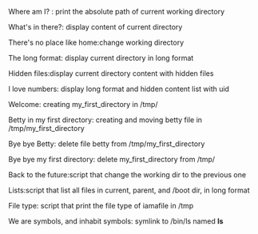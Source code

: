Where am I? : print the absolute path of current working directory

What's in there?: display content of current directory

There's no place like home:change working directory

The long format: display current directory in long format

Hidden files:display current directory content with hidden files

I love numbers: display long format and hidden content list with uid

Welcome: creating my_first_directory in /tmp/

Betty in my first directory: creating and moving betty file in /tmp/my_first_directory

Bye bye Betty: delete file betty from /tmp/my_first_directory

Bye bye my first directory: delete my_first_directory from /tmp/

Back to the future:script that change the working dir to the previous one

Lists:script that list all files in current, parent, and /boot dir, in long format

File type: script that print the file type of iamafile in /tmp

We are symbols, and inhabit symbols: symlink to /bin/ls named __ls__